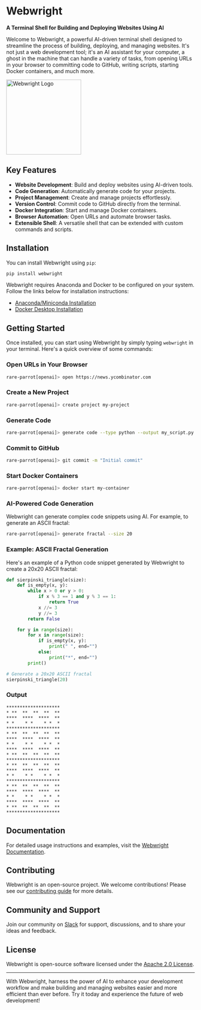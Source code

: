 # Webwright

**A Terminal Shell for Building and Deploying Websites Using AI**

Welcome to Webwright, a powerful AI-driven terminal shell designed to streamline the process of building, deploying, and managing websites. It's not just a web development tool; it's an AI assistant for your computer, a ghost in the machine that can handle a variety of tasks, from opening URLs in your browser to committing code to GitHub, writing scripts, starting Docker containers, and much more.

<img src="https://raw.githubusercontent.com/MittaAI/webwright/main/logo.png" width="200" alt="Webwright Logo">

## Key Features

- **Website Development**: Build and deploy websites using AI-driven tools.
- **Code Generation**: Automatically generate code for your projects.
- **Project Management**: Create and manage projects effortlessly.
- **Version Control**: Commit code to GitHub directly from the terminal.
- **Docker Integration**: Start and manage Docker containers.
- **Browser Automation**: Open URLs and automate browser tasks.
- **Extensible Shell**: A versatile shell that can be extended with custom commands and scripts.

## Installation

You can install Webwright using `pip`:

```bash
pip install webwright
```

Webwright requires Anaconda and Docker to be configured on your system. Follow the links below for installation instructions:

- [Anaconda/Miniconda Installation](https://docs.anaconda.com/miniconda/miniconda-install/)
- [Docker Desktop Installation](https://www.docker.com/products/docker-desktop/)

## Getting Started

Once installed, you can start using Webwright by simply typing `webwright` in your terminal. Here's a quick overview of some commands:

### Open URLs in Your Browser

```bash
rare-parrot[openai]> open https://news.ycombinator.com
```

### Create a New Project

```bash
rare-parrot[openai]> create project my-project
```

### Generate Code

```bash
rare-parrot[openai]> generate code --type python --output my_script.py
```

### Commit to GitHub

```bash
rare-parrot[openai]> git commit -m "Initial commit"
```

### Start Docker Containers

```bash
rare-parrot[openai]> docker start my-container
```

### AI-Powered Code Generation

Webwright can generate complex code snippets using AI. For example, to generate an ASCII fractal:

```bash
rare-parrot[openai]> generate fractal --size 20
```

### Example: ASCII Fractal Generation

Here's an example of a Python code snippet generated by Webwright to create a 20x20 ASCII fractal:

```python
def sierpinski_triangle(size):
    def is_empty(x, y):
        while x > 0 or y > 0:
            if x % 3 == 1 and y % 3 == 1:
                return True
            x //= 3
            y //= 3
        return False

    for y in range(size):
        for x in range(size):
            if is_empty(x, y):
                print(" ", end="")
            else:
                print("*", end="")
        print()

# Generate a 20x20 ASCII fractal
sierpinski_triangle(20)
```

### Output

```
********************
* **  **  **  **  **
****  ****  ****  **
* *    * *    * *  *
********************
* **  **  **  **  **
****  ****  ****  **
* *    * *    * *  *
****  ****  ****  **
* **  **  **  **  **
********************
* **  **  **  **  **
****  ****  ****  **
* *    * *    * *  *
********************
* **  **  **  **  **
****  ****  ****  **
* *    * *    * *  *
****  ****  ****  **
* **  **  **  **  **
********************
```

## Documentation

For detailed usage instructions and examples, visit the [Webwright Documentation](https://path-to-webwright-docs.com).

## Contributing

Webwright is an open-source project. We welcome contributions! Please see our [contributing guide](https://path-to-contributing-guide.com) for more details.

## Community and Support

Join our community on [Slack](https://path-to-slack-invite.com) for support, discussions, and to share your ideas and feedback.

## License

Webwright is open-source software licensed under the [Apache 2.0 License](https://www.apache.org/licenses/LICENSE-2.0).

---

With Webwright, harness the power of AI to enhance your development workflow and make building and managing websites easier and more efficient than ever before. Try it today and experience the future of web development!